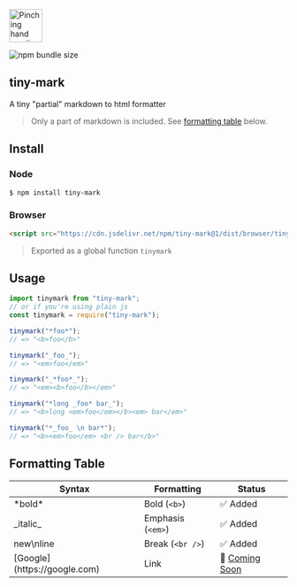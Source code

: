 <img src="https://i.imgur.com/sbGx1vY.png" width="60px" alt="Pinching hand emoji" />

![npm bundle size](https://img.shields.io/bundlephobia/min/tiny-mark?label=size)

## tiny-mark

A tiny "partial" markdown to html formatter

> Only a part of markdown is included. See [formatting table](#Formatting-Table) below.

## Install

### Node

```bash
$ npm install tiny-mark
```

### Browser

```html
<script src="https://cdn.jsdelivr.net/npm/tiny-mark@1/dist/browser/tinymark.min.js"></script>
```

> Exported as a global function `tinymark`

## Usage

```ts
import tinymark from "tiny-mark";
// or if you're using plain js
const tinymark = require("tiny-mark");

tinymark("*foo*");
// => "<b>foo</b>"

tinymark("_foo_");
// => "<em>foo</em>"

tinymark("_*foo*_");
// => "<em><b>foo</b></em>"

tinymark("*long _foo* bar_");
// => "<b>long <em>foo</em></b><em> bar</em>"

tinymark("*_foo_ \n bar*");
// => "<b><em>foo</em> <br /> bar</b>"
```

## Formatting Table

| Syntax                                        | Formatting        | Status                           |
| --------------------------------------------- | ----------------- | -------------------------------- |
| \*bold\*                                      | Bold (`<b>`)      | ✅ Added                         |
| \_italic\_                                    | Emphasis (`<em>`) | ✅ Added                         |
| new\nline                                     | Break (`<br />`)  | ✅ Added                         |
| \[Google\]\(https://<span>google</span>.com\) | Link              | 👀 [Coming Soon](../../issues/1) |
